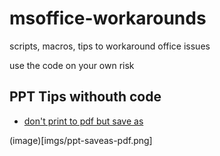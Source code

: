 # msoffice-workarounds
scripts, macros, tips to workaround office issues

use the code on your own risk

## PPT Tips withouth code
* [don't print to pdf but save as](docs/ppt-save-as-pdf.md)

(image)[imgs/ppt-saveas-pdf.png]